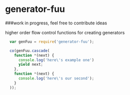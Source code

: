 generator-fuu
=============
###work in progress, feel free to contribute ideas

higher order flow control functions for creating generators

```javascript
  var genFuu = require('generator-fuu');

  co(genFuu.cascade(
    function *(next) {
      console.log('here\'s example one')
      yield next;
    },
    function *(next) {
      console.log('here\'s our second');
    }
  ));
```
